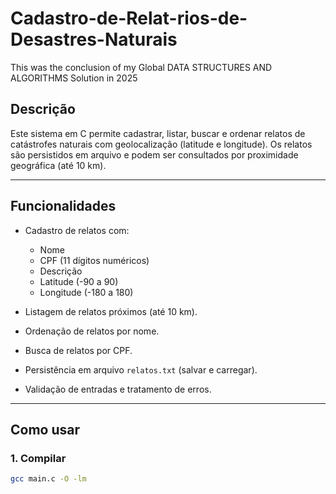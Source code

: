# Cadastro-de-Relat-rios-de-Desastres-Naturais

This was the conclusion of my Global DATA STRUCTURES AND ALGORITHMS Solution in 2025

## Descrição
Este sistema em C permite cadastrar, listar, buscar e ordenar relatos de catástrofes naturais com geolocalização (latitude e longitude). Os relatos são persistidos em arquivo e podem ser consultados por proximidade geográfica (até 10 km).

---

## Funcionalidades
- Cadastro de relatos com:
  - Nome
  - CPF (11 dígitos numéricos)
  - Descrição
  - Latitude (-90 a 90)
  - Longitude (-180 a 180)

- Listagem de relatos próximos (até 10 km).
- Ordenação de relatos por nome.
- Busca de relatos por CPF.
- Persistência em arquivo `relatos.txt` (salvar e carregar).
- Validação de entradas e tratamento de erros.

---

## Como usar

### 1. Compilar
```bash
gcc main.c -O -lm

